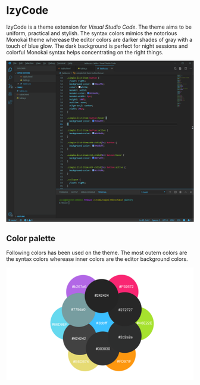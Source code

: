 
# IzyCode
IzyCode is a theme extension for *Visual Studio Code*. The theme aims to be uniform, practical and stylish. The syntax colors mimics the notorious Monokai theme wherease the editor colors are darker shades of gray with a touch of blue glow. The dark background is perfect for night sessions and colorful Monokai syntax helps concentrating on the right things.

![Screenshot](images/IzyCode-screenshot.png)

## Color palette

Following colors has been used on the theme. The most outern colors are the syntax colors wherease inner colors are the editor background colors.

![Color palette](images/ColorFlowerMid.png)